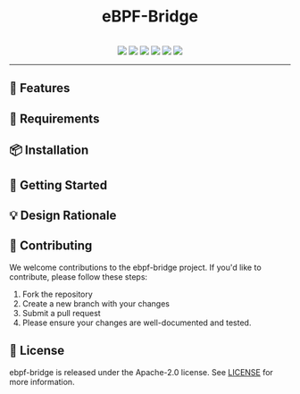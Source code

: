 <h1 align="center">eBPF-Bridge</h1>
<p align="center">
    <!-- <img src="docs/ywm-logo.png" width="450"> -->
    <br>
	<img src="https://img.shields.io/github/v/tag/jklaiber/ebpf-bridge.svg?label=release&logo=github&style=flat-square">
    <img src="https://img.shields.io/badge/go%20report-A+-brightgreen.svg?style=flat-square">
	<img src="https://img.shields.io/github/actions/workflow/status/jklaiber/ebpf-bridge/test-go.yaml?branch=main&logo=github&style=flat-square&label=tests">
	<img src="https://img.shields.io/github/actions/workflow/status/jklaiber/ebpf-bridge/lint-go.yaml?branch=main&logo=github&style=flat-square&label=checks">
    <img src="https://img.shields.io/codecov/c/github/jklaiber/ebpf-bridge
?style=flat-square&logo=codecov">
    <img src="https://img.shields.io/github/license/jklaiber/ebpf-bridge
?style=flat-square&logo=apache">
</p>

<p align="center">
</p>

---

## 🌟 Features

## 🔧 Requirements

## 📦 Installation

## 🚀 Getting Started

## 💡 Design Rationale

## 🤝 Contributing
We welcome contributions to the ebpf-bridge project. If you'd like to contribute, please follow these steps:

1. Fork the repository
2. Create a new branch with your changes
3. Submit a pull request
4. Please ensure your changes are well-documented and tested.

## 📄 License
ebpf-bridge is released under the Apache-2.0 license. See [LICENSE](./LICENSE) for more information.